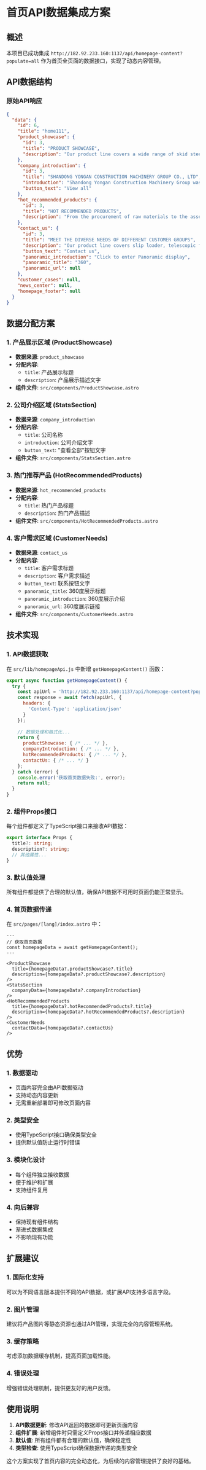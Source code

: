# 首页API数据集成方案

## 概述

本项目已成功集成 `http://182.92.233.160:1137/api/homepage-content?populate=all` 作为首页全页面的数据接口，实现了动态内容管理。

## API数据结构

### 原始API响应
```json
{
  "data": {
    "id": 6,
    "title": "home111",
    "product_showcase": {
      "id": 3,
      "title": "PRODUCT SHOWCASE",
      "description": "Our product line covers a wide range of skid steer loaders..."
    },
    "company_introduction": {
      "id": 3,
      "title": "SHANDONG YONGAN CONSTRUCTION MACHINERY GROUP CO., LTD",
      "introduction": "Shandong Yongan Construction Machinery Group was founded in 2001...",
      "button_text": "View all"
    },
    "hot_recommended_products": {
      "id": 3,
      "title": "HOT RECOMMENDED PRODUCTS",
      "description": "From the procurement of raw materials to the assembly of products..."
    },
    "contact_us": {
      "id": 3,
      "title": "MEET THE DIVERSE NEEDS OF DIFFERENT CUSTOMER GROUPS",
      "description": "Our product line covers slip loader, telescopic forklift...",
      "button_text": "Contact us",
      "panoramic_introduction": "Click to enter Panoramic display",
      "panoramic_title": "360",
      "panoramic_url": null
    },
    "customer_cases": null,
    "news_center": null,
    "homepage_footer": null
  }
}
```

## 数据分配方案

### 1. 产品展示区域 (ProductShowcase)
- **数据来源**: `product_showcase`
- **分配内容**:
  - `title`: 产品展示标题
  - `description`: 产品展示描述文字
- **组件文件**: `src/components/ProductShowcase.astro`

### 2. 公司介绍区域 (StatsSection)
- **数据来源**: `company_introduction`
- **分配内容**:
  - `title`: 公司名称
  - `introduction`: 公司介绍文字
  - `button_text`: "查看全部"按钮文字
- **组件文件**: `src/components/StatsSection.astro`

### 3. 热门推荐产品 (HotRecommendedProducts)
- **数据来源**: `hot_recommended_products`
- **分配内容**:
  - `title`: 热门产品标题
  - `description`: 热门产品描述
- **组件文件**: `src/components/HotRecommendedProducts.astro`

### 4. 客户需求区域 (CustomerNeeds)
- **数据来源**: `contact_us`
- **分配内容**:
  - `title`: 客户需求标题
  - `description`: 客户需求描述
  - `button_text`: 联系按钮文字
  - `panoramic_title`: 360度展示标题
  - `panoramic_introduction`: 360度展示介绍
  - `panoramic_url`: 360度展示链接
- **组件文件**: `src/components/CustomerNeeds.astro`

## 技术实现

### 1. API数据获取
在 `src/lib/homepageApi.js` 中新增 `getHomepageContent()` 函数：

```javascript
export async function getHomepageContent() {
  try {
    const apiUrl = 'http://182.92.233.160:1137/api/homepage-content?populate=all';
    const response = await fetch(apiUrl, {
      headers: {
        'Content-Type': 'application/json'
      }
    });
    
    // 数据处理和格式化...
    return {
      productShowcase: { /* ... */ },
      companyIntroduction: { /* ... */ },
      hotRecommendedProducts: { /* ... */ },
      contactUs: { /* ... */ }
    };
  } catch (error) {
    console.error('获取首页数据失败:', error);
    return null;
  }
}
```

### 2. 组件Props接口
每个组件都定义了TypeScript接口来接收API数据：

```typescript
export interface Props {
  title?: string;
  description?: string;
  // 其他属性...
}
```

### 3. 默认值处理
所有组件都提供了合理的默认值，确保API数据不可用时页面仍能正常显示。

### 4. 首页数据传递
在 `src/pages/[lang]/index.astro` 中：

```astro
---
// 获取首页数据
const homepageData = await getHomepageContent();
---

<ProductShowcase 
  title={homepageData?.productShowcase?.title}
  description={homepageData?.productShowcase?.description}
/>
<StatsSection 
  companyData={homepageData?.companyIntroduction}
/>
<HotRecommendedProducts 
  title={homepageData?.hotRecommendedProducts?.title}
  description={homepageData?.hotRecommendedProducts?.description}
/>
<CustomerNeeds 
  contactData={homepageData?.contactUs}
/>
```

## 优势

### 1. 数据驱动
- 页面内容完全由API数据驱动
- 支持动态内容更新
- 无需重新部署即可修改页面内容

### 2. 类型安全
- 使用TypeScript接口确保类型安全
- 提供默认值防止运行时错误

### 3. 模块化设计
- 每个组件独立接收数据
- 便于维护和扩展
- 支持组件复用

### 4. 向后兼容
- 保持现有组件结构
- 渐进式数据集成
- 不影响现有功能

## 扩展建议

### 1. 国际化支持
可以为不同语言版本提供不同的API数据，或扩展API支持多语言字段。

### 2. 图片管理
建议将产品图片等静态资源也通过API管理，实现完全的内容管理系统。

### 3. 缓存策略
考虑添加数据缓存机制，提高页面加载性能。

### 4. 错误处理
增强错误处理机制，提供更友好的用户反馈。

## 使用说明

1. **API数据更新**: 修改API返回的数据即可更新页面内容
2. **组件扩展**: 新增组件时只需定义Props接口并传递相应数据
3. **默认值**: 所有组件都有合理的默认值，确保稳定性
4. **类型检查**: 使用TypeScript确保数据传递的类型安全

这个方案实现了首页内容的完全动态化，为后续的内容管理提供了良好的基础。
